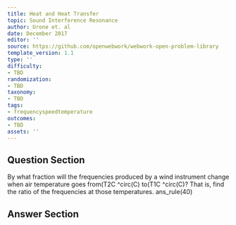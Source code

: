 ```yaml
---
title: Heat and Heat Transfer
topic: Sound Interference Resonance
author: Urone et. al
date: December 2017
editor: ''
source: https://github.com/openwebwork/webwork-open-problem-library
template_version: 1.1
type: ''
difficulty:
- TBD
randomization:
- TBD
taxonomy:
- TBD
tags:
- frequencyspeedtemperature
outcomes:
- TBD
assets: ''
---
```


## Question Section 

By what fraction will the frequencies produced by a wind instrument change when air
temperature goes from(T2C ^circ(C) to(T1C ^circ(C)? That is, find the ratio of the frequencies at those temperatures.
ans_rule(40)



## Answer Section

